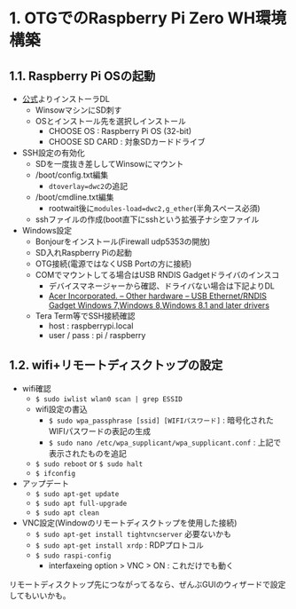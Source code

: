 # 1. OTGでのRaspberry Pi Zero WH環境構築

## 1.1. Raspberry Pi OSの起動

- [公式](https://www.raspberrypi.org/software/)よりインストーラDL
  - WinsowマシンにSD刺す
  - OSとインストール先を選択しインストール
    - CHOOSE OS : Raspberry Pi OS (32-bit)
    - CHOOSE SD CARD : 対象SDカードドライブ
- SSH設定の有効化
  - SDを一度抜き差ししてWinsowにマウント
  - /boot/config.txt編集
    - ```dtoverlay=dwc2```の追記
  - /boot/cmdline.txt編集
    - rootwait後に``` modules-load=dwc2,g_ether ```(半角スペース必須)
  - sshファイルの作成(boot直下にsshという拡張子ナシ空ファイル
- Windows設定
  - Bonjourをインストール(Firewall udp5353の開放)
  - SD入れRaspberry Piの起動
  - OTG接続(電源ではなくUSB Portの方に接続)
  - COMでマウントしてる場合はUSB RNDIS Gadgetドライバのインスコ
    - デバイスマネージャーから確認、ドライバない場合は下記よりDL
    - [Acer Incorporated. – Other hardware – USB Ethernet/RNDIS Gadget Windows 7,Windows 8,Windows 8.1 and later drivers](https://www.catalog.update.microsoft.com/Search.aspx?q=USB%20RNDIS%20Gadget)
  - Tera Term等でSSH接続確認
    - host : raspberrypi.local
    - user / pass : pi / raspberry

## 1.2. wifi+リモートディスクトップの設定

- wifi確認
  - ```$ sudo iwlist wlan0 scan | grep ESSID```
  - wifi設定の書込
    - ```$ sudo wpa_passphrase [ssid] [WIFIパスワード]``` : 暗号化されたWIFIパスワードの表記の生成
    - ```$ sudo nano /etc/wpa_supplicant/wpa_supplicant.conf``` : 上記で表示されたものを追記
  - ```$ sudo reboot``` or ```$ sudo halt```
  - ```$ ifconfig```
- アップデート
  - ```$ sudo apt-get update```
  - ```$ sudo apt full-upgrade```
  - ```$ sudo apt clean```
- VNC設定(Windowのリモートディスクトップを使用した接続)
  - ```$ sudo apt-get install tightvncserver``` 必要ないかも
  - ```$ sudo apt-get install xrdp``` : RDPプロトコル
  - ```$ sudo raspi-config```
    - interfaxeing option > VNC > ON : これだけでも動く
 
リモートディスクトップ先につながってるなら、ぜんぶGUIのウィザードで設定してもいいかも。
